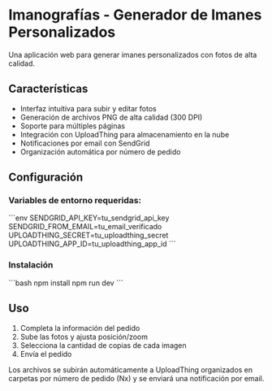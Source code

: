 # Imanografías - Generador de Imanes Personalizados

Una aplicación web para generar imanes personalizados con fotos de alta calidad.

## Características

- Interfaz intuitiva para subir y editar fotos
- Generación de archivos PNG de alta calidad (300 DPI)
- Soporte para múltiples páginas
- Integración con UploadThing para almacenamiento en la nube
- Notificaciones por email con SendGrid
- Organización automática por número de pedido

## Configuración

### Variables de entorno requeridas:

\`\`\`env
SENDGRID_API_KEY=tu_sendgrid_api_key
SENDGRID_FROM_EMAIL=tu_email_verificado
UPLOADTHING_SECRET=tu_uploadthing_secret
UPLOADTHING_APP_ID=tu_uploadthing_app_id
\`\`\`

### Instalación

\`\`\`bash
npm install
npm run dev
\`\`\`

## Uso

1. Completa la información del pedido
2. Sube las fotos y ajusta posición/zoom
3. Selecciona la cantidad de copias de cada imagen
4. Envía el pedido

Los archivos se subirán automáticamente a UploadThing organizados en carpetas por número de pedido (Nx) y se enviará una notificación por email.
